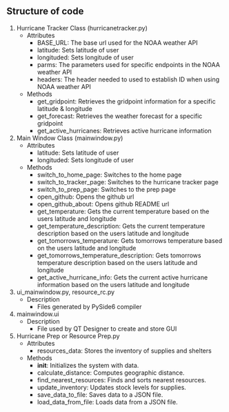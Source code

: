 ## Structure of code
1. Hurricane Tracker Class (hurricanetracker.py)
   - Attributes
     - BASE_URL: The base url used for the NOAA weather API
     - latitude: Sets latitude of user
     - longituded: Sets longitude of user
     - parms: The parameters used for specific endpoints in the NOAA weather API
     - headers: The header needed to used to establish ID when using NOAA weather API
   - Methods
      - get_gridpoint: Retrieves the gridpoint information for a specific latitude & longitude
      - get_forecast: Retrieves the weather forecast for a specific gridpoint
      - get_active_hurricanes: Retrieves active hurricane information
2. Main Window Class (mainwindow.py)
   - Attributes
      - latitude: Sets latitude of user
      - longituded: Sets longitude of user
   - Methods
      - switch_to_home_page: Switches to the home page
      - switch_to_tracker_page: Switches to the hurricane tracker page
      - switch_to_prep_page: Switches to the prep page
      - open_github: Opens the github url
      - open_github_about: Opens github README url
      - get_temperature: Gets the current temperature based on the users latitude and longitude
      - get_temperature_description: Gets the current temperature description based on the users latitude and longitude
      - get_tomorrows_temperature: Gets tomorrows temperature based on the users latitude and longitude
      - get_tomorrows_temperature_description: Gets tomorrows temperature description based on the users latitude and longitude
      - get_active_hurricane_info: Gets the current active hurricane information based on the users latitude and longitude
3. ui_mainwindow.py, resource_rc.py
   - Description
      - Files generated by PySide6 compiler
4. mainwindow.ui
   - Description
      - File used by QT Designer to create and store GUI 
5. Hurricane Prep or Resource Prep.py
   - Attributes
      - resources_data: Stores the inventory of supplies and shelters
   - Methods
      - __init__: Initializes the system with data.
      - calculate_distance: Computes geographic distance.
      - find_nearest_resources: Finds and sorts nearest resources.
      - update_inventory: Updates stock levels for supplies.
      - save_data_to_file: Saves data to a JSON file.
      - load_data_from_file: Loads data from a JSON file.
